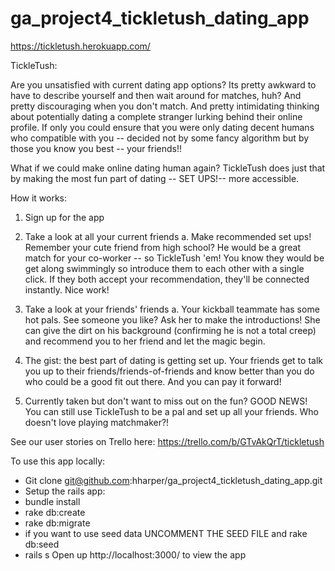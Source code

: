 # ga_project4_tickletush_dating_app

https://tickletush.herokuapp.com/

TickleTush:

Are you unsatisfied with current dating app options? Its pretty awkward to have to describe yourself and then wait around for matches, huh? And pretty discouraging when you don't match. And pretty intimidating thinking about potentially dating a complete stranger lurking behind their online profile. If only you could ensure that you were only dating decent humans who compatible with you -- decided not by some fancy algorithm but by those you know you best -- your friends!!

What if we could make online dating human again? TickleTush does just that by making the most fun part of dating -- SET UPS!-- more accessible.

How it works:

1. Sign up for the app

2. Take a look at all your current friends
  a. Make recommended set ups! Remember your cute friend from high school? He would be a great match for your co-worker -- so TickleTush 'em! You know they would be get along swimmingly so introduce them to each other with a single click. If they both accept your recommendation, they'll be connected instantly. Nice work!

3. Take a look at your friends' friends
  a. Your kickball teammate has some hot pals. See someone you like? Ask her to make the introductions! She can give the dirt on his background (confirming he is not a total creep) and recommend you to her friend and let the magic begin.

4. The gist: the best part of dating is getting set up. Your friends get to talk you up to their friends/friends-of-friends and know better than you do who could be a good fit out there. And you can pay it forward!

5. Currently taken but don't want to miss out on the fun? GOOD NEWS! You can still use TickleTush to be a pal and set up all your friends. Who doesn't love playing matchmaker?!

See our user stories on Trello here: https://trello.com/b/GTvAkQrT/tickletush

To use this app locally:

 - Git clone git@github.com:hharper/ga_project4_tickletush_dating_app.git
 - Setup the rails app:
 - bundle install
 - rake db:create
 - rake db:migrate
 - if you want to use seed data UNCOMMENT THE SEED FILE and rake db:seed 
 - rails s
Open up http://localhost:3000/ to view the app
